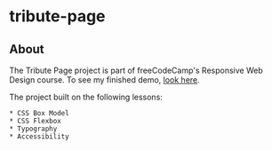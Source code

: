# tribute-page

## About
The Tribute Page project is part of freeCodeCamp's Responsive Web Design course. To see my finished demo, [look here](https://m-ruch.github.io/tribute-page/).

The project built on the following lessons:

    * CSS Box Model
    * CSS Flexbox
    * Typography
    * Accessibility
